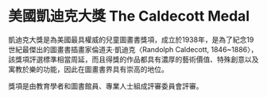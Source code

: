 # 美國凱迪克大獎 The Caldecott Medal

凱迪克大獎是為美國最具權威的兒童圖畫書獎項，成立於1938年，是為了紀念19世紀最傑出的圖畫書插畫家倫道夫‧凱迪克〈Randolph Caldecott, 1846~1886〉，該獎項評選標準相當周延，而且得獎的作品都具有濃厚的藝術價值、特殊創意以及寓教於樂的功能，因此在圖畫書界具有崇高的地位。

獎項是由教育學者和圖書館員、專業人士組成評審委員會評審。
